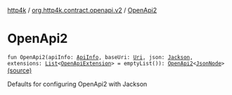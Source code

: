 [http4k](../index.md) / [org.http4k.contract.openapi.v2](index.md) / [OpenApi2](./-open-api2.md)

# OpenApi2

`fun OpenApi2(apiInfo: `[`ApiInfo`](../org.http4k.contract.openapi/-api-info/index.md)`, baseUri: `[`Uri`](../org.http4k.core/-uri/index.md)`, json: `[`Jackson`](../org.http4k.format/-jackson.md)`, extensions: `[`List`](https://kotlinlang.org/api/latest/jvm/stdlib/kotlin.collections/-list/index.html)`<`[`OpenApiExtension`](../org.http4k.contract.openapi/-open-api-extension/index.md)`> = emptyList()): `[`OpenApi2`](-open-api2/index.md)`<`[`JsonNode`](https://fasterxml.github.io/jackson-databind/javadoc/2.10/com/fasterxml/jackson/databind/JsonNode.html)`>` [(source)](https://github.com/http4k/http4k/blob/master/http4k-contract/src/main/kotlin/org/http4k/contract/openapi/v2/jacksonExt.kt#L11)

Defaults for configuring OpenApi2 with Jackson

